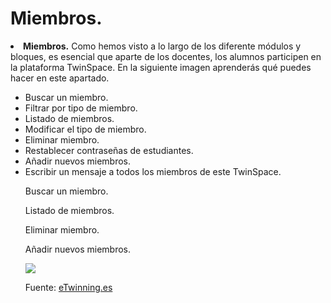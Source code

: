 
# Miembros.

<li dir="ltr">
<strong>Miembros.</strong> Como hemos visto a lo largo de los diferente módulos y bloques, es esencial que aparte de los docentes, los alumnos participen en la plataforma TwinSpace. En la siguiente imagen aprenderás qué puedes hacer en este apartado.
</li>
<ul>
<li dir="ltr">
Buscar un miembro.
</li>
<li dir="ltr">
Filtrar por tipo de miembro.
</li>
<li dir="ltr">
Listado de miembros.
</li>
<li dir="ltr">
Modificar el tipo de miembro.
</li>
<li dir="ltr">
Eliminar miembro.
</li>
<li dir="ltr">
Restablecer contraseñas de estudiantes.
</li>
<li dir="ltr">
Añadir nuevos miembros.
</li>
<li dir="ltr">
Escribir un mensaje a todos los miembros de este TwinSpace.
</li>

Buscar un miembro.

Listado de miembros.

Eliminar miembro.

Añadir nuevos miembros.


![](https://lh6.googleusercontent.com/RhACW5_VtPBmniMA_0_4VdONCOs4gJWAK50h9QXMXQ0sEsVpdZE9HCgQJ0vNsHQgA7HwYN_Ak-vUz4nUEoY_VfH0YAFwP2Di0eep69taomS4--B2I1FTr4nAJHwdO7OfQ-cr18Kf)

Fuente: [eTwinning.es](http://image.slidesharecdn.com/tutortwinspace-160118070453/95/scale-partido-al-twinspace-14-638.jpg?cb=1453103371)

